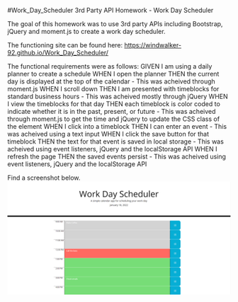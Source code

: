 #Work_Day_Scheduler
3rd Party API Homework - Work Day Scheduler

The goal of this homework was to use 3rd party APIs including Bootstrap, jQuery and moment.js to create a work day scheduler.

The functioning site can be found here: 
https://windwalker-92.github.io/Work_Day_Scheduler/


The functional requirements were as follows:
GIVEN I am using a daily planner to create a schedule
WHEN I open the planner
THEN the current day is displayed at the top of the calendar
    - This was acheived through moment.js
WHEN I scroll down
THEN I am presented with timeblocks for standard business hours
    - This was acheived mostly through jQuery
WHEN I view the timeblocks for that day
THEN each timeblock is color coded to indicate whether it is in the past, present, or future
    - This was acheived through moment.js to get the time and jQuery to update the CSS class of the element
WHEN I click into a timeblock
THEN I can enter an event
    - This was acheived using a text input
WHEN I click the save button for that timeblock
THEN the text for that event is saved in local storage
    - This was acheived using event listeners, jQuery and the localStorage API
WHEN I refresh the page
THEN the saved events persist
    - This was acheived using event listeners, jQuery and the localStorage API

Find a screenshot below.
![ScreenShot](./assets/Screenshot_01.png)
